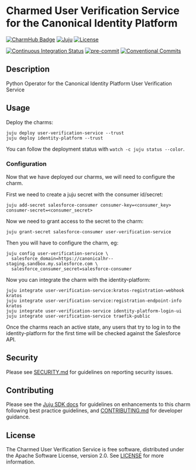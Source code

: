 # Charmed User Verification Service for the Canonical Identity Platform

[![CharmHub Badge](https://charmhub.io/user-verification-service/badge.svg)](https://charmhub.io/user-verification-service)
[![Juju](https://img.shields.io/badge/Juju%20-3.0+-%23E95420)](https://github.com/juju/juju)
[![License](https://img.shields.io/github/license/canonical/user-verification-service-operator?label=License)](https://github.com/canonical/user-verification-service-operator/blob/main/LICENSE)

[![Continuous Integration Status](https://github.com/canonical/user-verification-service-operator/actions/workflows/on_push.yaml/badge.svg?branch=main)](https://github.com/canonical/user-verification-service-operator/actions?query=branch%3Amain)
[![pre-commit](https://img.shields.io/badge/pre--commit-enabled-brightgreen?logo=pre-commit)](https://github.com/pre-commit/pre-commit)
[![Conventional Commits](https://img.shields.io/badge/Conventional%20Commits-1.0.0-%23FE5196.svg)](https://conventionalcommits.org)

## Description

Python Operator for the Canonical Identity Platform User Verification Service

## Usage

Deploy the charms:

```shell
juju deploy user-verification-service --trust
juju deploy identity-platform --trust
```

You can follow the deployment status with `watch -c juju status --color`.

### Configuration

Now that we have deployed our charms, we will need to configure the charm.

First we need to create a juju secret with the consumer id/secret:

```console
juju add-secret salesforce-consumer consumer-key=<consumer_key> consumer-secret=<consumer_secret>
```

Now we need to grant access to the secret to the charm:

```console
juju grant-secret salesforce-consumer user-verification-service
```

Then you will have to configure the charm, eg:

```console
juju config user-verification-service \
  salesforce_domain=https://canonicalhr--staging.sandbox.my.salesforce.com \
  salesforce_consumer_secret=salesforce-consumer
```

Now you can integrate the charm with the identity-platform:

```console
juju integrate user-verification-service:kratos-registration-webhook kratos
juju integrate user-verification-service:registration-endpoint-info kratos
juju integrate user-verification-service identity-platform-login-ui
juju integrate user-verification-service traefik-public
```

Once the charms reach an active state, any users that try to log in to the identity-platform for the first time will be checked against the Salesforce API.

## Security

Please see [SECURITY.md](https://github.com/canonical/user-verification-service-operator/blob/main/SECURITY.md)
for guidelines on reporting security issues.

## Contributing

Please see the [Juju SDK docs](https://juju.is/docs/sdk) for guidelines on
enhancements to this charm following best practice guidelines,
and [CONTRIBUTING.md](https://github.com/canonical/user-verification-service-operator/blob/main/CONTRIBUTING.md)
for developer guidance.

## License

The Charmed User Verification Service is free software, distributed under the Apache
Software License, version 2.0.
See [LICENSE](https://github.com/canonical/user-verification-service-operator/blob/main/LICENSE)
for more information.
